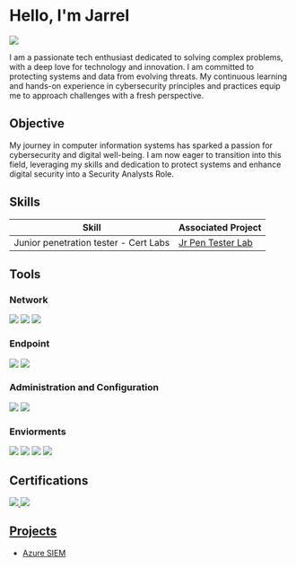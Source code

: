 # Hello, I'm Jarrel
<a href="https://www.linkedin.com/in/jarrel-thomas/"><img src="https://img.shields.io/badge/-LinkedIn-0072b1?&style=for-the-badge&logo=linkedin&logoColor=white" /></a>


I am a passionate tech enthusiast dedicated to solving complex problems, with a deep love for technology and innovation. I am committed to protecting systems and data from evolving threats. My continuous learning and hands-on experience in cybersecurity principles and practices equip me to approach challenges with a fresh perspective.

## Objective

My journey in computer information systems has sparked a passion for cybersecurity and digital well-being. I am now eager to transition into this field, leveraging my skills and dedication to protect systems and enhance digital security into a Security Analysts Role.

## Skills

| Skill                                         | Associated Project         |
|-----------------------------------------------|----------------------------|
|  Junior penetration tester - Cert Labs          | <a href="https://github.com/cypher-suke/Jr-Penetration-Tester-Lab">Jr Pen Tester Lab</a>|

## Tools

### Network
<div>
    <img src="https://img.shields.io/badge/-NMAP-72b3d0?&style=for-the-badge&logo=NMAP&logoColor=white" />
    <img src="https://img.shields.io/badge/-Splunk-fd3c5d?&style=for-the-badge&logo=Splunk&logoColor=white" />
    <img src="https://img.shields.io/badge/-TCP/IP-010203?&style=for-the-badge&logo=TCP/IP&logoColor=white" />
</div>

### Endpoint
<div>
    <img src="https://img.shields.io/badge/-Microsoft_Defender_for_Endpoint-0078D4?&style=for-the-badge&logo=Microsoft&logoColor=white" />
    <img src="https://img.shields.io/badge/-IBM%20MaaS360-006699?&style=for-the-badge&logo=IBM&logoColor=white" />
</div>

### Administration and Configuration
<div>
  <img src="https://img.shields.io/badge/-Jira-1679A7?&style=for-the-badge&logo=Jira&logoColor=white" />  
  <img src="https://img.shields.io/badge/-Microsoft_Sentinel-0078D4?&style=for-the-badge&logo=Microsoft&logoColor=white" />
</div>

### Enviorments
<div>
  <img src="https://img.shields.io/badge/-Windows-0078D4?&style=for-the-badge&logo=Windows&logoColor=white" />
  <img src="https://img.shields.io/badge/-macOS-FF605C?&style=for-the-badge&logo=Apple&logoColor=white" />
  <img src="https://img.shields.io/badge/-Linux-072C61?&style=for-the-badge&logo=Linux&logoColor=white" />
  <img src="https://img.shields.io/badge/-Azure%20Cloud-0080FF?&style=for-the-badge&logo=Microsoft%20Azure&logoColor=white" />
</div>

## Certifications
<div>
<a href="https://www.linkedin.com/in/jarrel-thomas/https://www.credly.com/badges/06e26b42-577b-45c8-9854-cf5a469d1f01/linked_in_profile"><img src="https://img.shields.io/badge/-Security%2B-FF0000?&style=for-the-badge&logo=CompTIA&logoColor=white" />
<a href="https://www.credly.com/badges/7a8bdce2-29b0-4c2f-98ae-bacdbf38f2df/linked_in_profile"><img src="https://img.shields.io/badge/-ISC2%20Certified%20in%20Cyber-007ACC?&style=for-the-badge&logo=ISC2&logoColor=white" />
</div>

## Projects
- Azure SIEM
